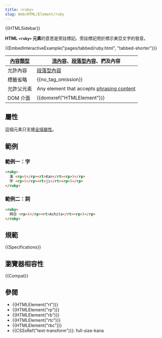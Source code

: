 ```yaml
---
title: <ruby>
slug: Web/HTML/Element/ruby
---
```


{{HTMLSidebar}}

**HTML `<ruby>` 元素**的意思是旁註標記。旁註標記用於標示東亞文字的發音。

{{EmbedInteractiveExample("pages/tabbed/ruby.html", "tabbed-shorter")}}

| [內容類型](/zh-TW/docs/Web/HTML/Content_categories) | [流內容](/zh-TW/docs/Web/HTML/Content_categories#Flow_content)、[段落型內容](/zh-TW/docs/Web/HTML/Content_categories#Phrasing_content)、捫及內容 |
| --------------------------------------------------- | ------------------------------------------------------------------------------------------------------------------------------------------------ |
| 允許內容                                            | [段落型內容](/zh-TW/docs/Web/HTML/Content_categories#Phrasing_content)                                                                           |
| 標籤省略                                            | {{no_tag_omission}}                                                                                                                         |
| 允許父元素                                          | Any element that accepts [phrasing content](/zh-TW/docs/HTML/Content_categories#Phrasing_content)                                                |
| DOM 介面                                            | {{domxref("HTMLElement")}}                                                                                                             |

## 屬性

這個元素只支援[全域屬性](/zh-TW/docs/Web/HTML/Global_attributes)。

## 範例

### 範例一：字

```html
<ruby>
  漢 <rp>(</rp><rt>Kan</rt><rp>)</rp>
  字 <rp>(</rp><rt>ji</rt><rp>)</rp>
</ruby>
```

### 範例二：詞

```html
<ruby>
  明日 <rp>(</rp><rt>Ashita</rt><rp>)</rp>
</ruby>
```

## 規範

{{Specifications}}

## 瀏覽器相容性

{{Compat}}

## 參閱

- {{HTMLElement("rt")}}
- {{HTMLElement("rp")}}
- {{HTMLElement("rb")}}
- {{HTMLElement("rtc")}}
- {{HTMLElement("rbc")}}
- {{CSSxRef("text-transform")}}: full-size-kana
